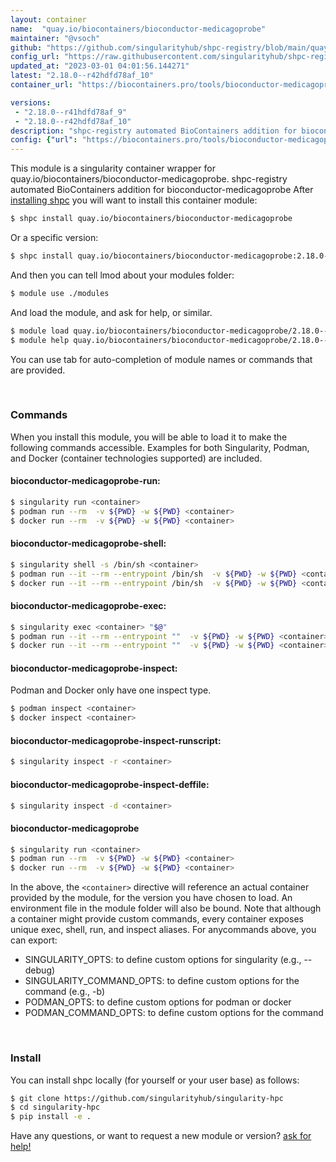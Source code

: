 ```yaml
---
layout: container
name:  "quay.io/biocontainers/bioconductor-medicagoprobe"
maintainer: "@vsoch"
github: "https://github.com/singularityhub/shpc-registry/blob/main/quay.io/biocontainers/bioconductor-medicagoprobe/container.yaml"
config_url: "https://raw.githubusercontent.com/singularityhub/shpc-registry/main/quay.io/biocontainers/bioconductor-medicagoprobe/container.yaml"
updated_at: "2023-03-01 04:01:56.144271"
latest: "2.18.0--r42hdfd78af_10"
container_url: "https://biocontainers.pro/tools/bioconductor-medicagoprobe"

versions:
 - "2.18.0--r41hdfd78af_9"
 - "2.18.0--r42hdfd78af_10"
description: "shpc-registry automated BioContainers addition for bioconductor-medicagoprobe"
config: {"url": "https://biocontainers.pro/tools/bioconductor-medicagoprobe", "maintainer": "@vsoch", "description": "shpc-registry automated BioContainers addition for bioconductor-medicagoprobe", "latest": {"2.18.0--r42hdfd78af_10": "sha256:24be6aa5f312fc8473be65e0d8d9586824a17b36759290e95f1c49a5ef583bdd"}, "tags": {"2.18.0--r41hdfd78af_9": "sha256:d6e144fa9e68d28161f45e181d73547dfe863c340983b8906b9322d36e844078", "2.18.0--r42hdfd78af_10": "sha256:24be6aa5f312fc8473be65e0d8d9586824a17b36759290e95f1c49a5ef583bdd"}, "docker": "quay.io/biocontainers/bioconductor-medicagoprobe"}
---
```


This module is a singularity container wrapper for quay.io/biocontainers/bioconductor-medicagoprobe.
shpc-registry automated BioContainers addition for bioconductor-medicagoprobe
After [installing shpc](#install) you will want to install this container module:


```bash
$ shpc install quay.io/biocontainers/bioconductor-medicagoprobe
```

Or a specific version:

```bash
$ shpc install quay.io/biocontainers/bioconductor-medicagoprobe:2.18.0--r42hdfd78af_10
```

And then you can tell lmod about your modules folder:

```bash
$ module use ./modules
```

And load the module, and ask for help, or similar.

```bash
$ module load quay.io/biocontainers/bioconductor-medicagoprobe/2.18.0--r42hdfd78af_10
$ module help quay.io/biocontainers/bioconductor-medicagoprobe/2.18.0--r42hdfd78af_10
```

You can use tab for auto-completion of module names or commands that are provided.

<br>

### Commands

When you install this module, you will be able to load it to make the following commands accessible.
Examples for both Singularity, Podman, and Docker (container technologies supported) are included.

#### bioconductor-medicagoprobe-run:

```bash
$ singularity run <container>
$ podman run --rm  -v ${PWD} -w ${PWD} <container>
$ docker run --rm  -v ${PWD} -w ${PWD} <container>
```

#### bioconductor-medicagoprobe-shell:

```bash
$ singularity shell -s /bin/sh <container>
$ podman run --it --rm --entrypoint /bin/sh  -v ${PWD} -w ${PWD} <container>
$ docker run --it --rm --entrypoint /bin/sh  -v ${PWD} -w ${PWD} <container>
```

#### bioconductor-medicagoprobe-exec:

```bash
$ singularity exec <container> "$@"
$ podman run --it --rm --entrypoint ""  -v ${PWD} -w ${PWD} <container> "$@"
$ docker run --it --rm --entrypoint ""  -v ${PWD} -w ${PWD} <container> "$@"
```

#### bioconductor-medicagoprobe-inspect:

Podman and Docker only have one inspect type.

```bash
$ podman inspect <container>
$ docker inspect <container>
```

#### bioconductor-medicagoprobe-inspect-runscript:

```bash
$ singularity inspect -r <container>
```

#### bioconductor-medicagoprobe-inspect-deffile:

```bash
$ singularity inspect -d <container>
```



#### bioconductor-medicagoprobe

```bash
$ singularity run <container>
$ podman run --rm  -v ${PWD} -w ${PWD} <container>
$ docker run --rm  -v ${PWD} -w ${PWD} <container>
```


In the above, the `<container>` directive will reference an actual container provided
by the module, for the version you have chosen to load. An environment file in the
module folder will also be bound. Note that although a container
might provide custom commands, every container exposes unique exec, shell, run, and
inspect aliases. For anycommands above, you can export:

 - SINGULARITY_OPTS: to define custom options for singularity (e.g., --debug)
 - SINGULARITY_COMMAND_OPTS: to define custom options for the command (e.g., -b)
 - PODMAN_OPTS: to define custom options for podman or docker
 - PODMAN_COMMAND_OPTS: to define custom options for the command

<br>

### Install

You can install shpc locally (for yourself or your user base) as follows:

```bash
$ git clone https://github.com/singularityhub/singularity-hpc
$ cd singularity-hpc
$ pip install -e .
```

Have any questions, or want to request a new module or version? [ask for help!](https://github.com/singularityhub/singularity-hpc/issues)